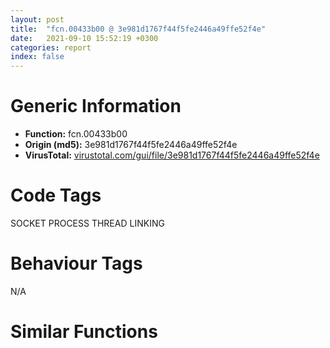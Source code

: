 ```yaml
---
layout: post
title:  "fcn.00433b00 @ 3e981d1767f44f5fe2446a49ffe52f4e"
date:   2021-09-10 15:52:19 +0300
categories: report
index: false
---
```


# Generic Information
- **Function:** fcn.00433b00
- **Origin (md5):** 3e981d1767f44f5fe2446a49ffe52f4e
- **VirusTotal:** [virustotal.com/gui/file/3e981d1767f44f5fe2446a49ffe52f4e][virustotal_ref]

# Code Tags
<span class="tag" id="SOCKET">SOCKET</span>
<span class="tag" id="PROCESS">PROCESS</span>
<span class="tag" id="THREAD">THREAD</span>
<span class="tag" id="LINKING">LINKING</span>


# Behaviour Tags
<span class="bhv-tag" id="na">N/A</span>

# Similar Functions
<script type="text/javascript" src="https://www.gstatic.com/charts/loader.js"></script>
<script type="text/javascript">

    google.charts.load('current', {'packages':['corechart']});
    google.charts.setOnLoadCallback(drawChart);

    function drawChart() {
    var data = new google.visualization.DataTable();
        data.addColumn('number', 'X');
        data.addColumn('number', 'Y');
        data.addColumn({type: 'string', role: 'tooltip', 'p': {'html': true}});
        data.addColumn({'type': 'string', 'role': 'style'});
        
        data.addRows([
    [0, 0, '<b><a href="/report/fcn.00433b00@3e981d1767f44f5fe2446a49ffe52f4e">fcn.00433b00</a><br>@3e981d1767f44f5fe2446a49ffe52f4e</b><br>push ebp<br>mov ebp, esp<br>sub esp, 8<br>push ebx<br>push esi<br>mov esi, ecx<br>push edi<br>mov dword[ebp-4], esi<br>mov ecx, dword[esi+0x1d4]<br>mov eax, dword[esi+0x228]<br>inc ecx<br>test eax, eax<br>mov dword[esi+0x1d4], ecx<br>je 0x433b7e<br>call dword[sym.imp.KERNEL32.dll_GetCurrentThreadId]<br>cmp eax, dword[esi+0x228]<br>je 0x433b7e<br>mov eax, dword[esi+0x3e4]<br>mov edi, dword[ebp+8]<br>test eax, eax<br>je 0x433b60<br>push eax<br>call dword[sym.imp.USER32.dll_IsWindow]<br>test eax, eax<br>je 0x433b60<br>mov eax, dword[esi+0x3e4]<br>push 0<br>push edi<br>push 0x83e7<br>push eax<br>call dword[sym.imp.USER32.dll_SendMessageA]<br>mov eax, dword[esi+0x42c]<br>test eax, eax<br>jne 0x433e91<br>push edi<br>call dword[sym.imp.KERNEL32.dll_ExitProcess]<br>mov ecx, esi<br>mov dword[esi+0x42c], 1<br>call fcn.004328a0<br>mov edx, dword[esi+0x104]<br>lea ecx, [esi+0x104]<br>call dword[edx+8]<br>mov eax, dword[esi+0x420]<br>xor ecx, ecx<br>shr eax, 2<br>test eax, eax<br>mov dword[ebp-8], eax<br>mov dword[ebp+8], ecx<br>jle 0x433bdf<br>mov edx, dword[esi+0x418]<br>mov edx, dword[edx+ecx*4]<br>test edx, edx<br>mov dword[0x4f9cd8], edx<br>je 0x433bd7<br>pushal <br>call dword[0x4f9cd8]<br>popal <br>mov esi, dword[ebp-4]<br>mov ecx, dword[ebp+8]<br>mov eax, dword[ebp-8]<br>inc ecx<br>cmp ecx, eax<br>mov dword[ebp+8], ecx<br>jl 0x433bb3<br>lea ecx, [esi+0x410]<br>call fcn.0041efb0<br>mov ebx, dword[esi+0x130]<br>xor edi, edi<br>shr ebx, 2<br>test ebx, ebx<br>jle 0x433c1c<br>mov eax, dword[esi+0x128]<br>mov eax, dword[eax+edi*4]<br>test eax, eax<br>je 0x433c17<br>mov ecx, dword[esi+0x13c]<br>push 0<br>mov edx, dword[ecx+edi*4]<br>push edx<br>push 6<br>call dword[eax+0x78]<br>inc edi<br>cmp edi, ebx<br>jl 0x433bf9<br>lea ecx, [esi+0x134]<br>call fcn.0041efb0<br>lea ecx, [esi+0x120]<br>call fcn.0041efb0<br>mov ebx, dword[esi+0x180]<br>shr ebx, 2<br>test ebx, ebx<br>jle 0x433c8a<br>xor edi, edi<br>test ebx, ebx<br>jle 0x433c5e<br>mov eax, dword[esi+0x178]<br>mov eax, dword[eax+edi*4]<br>test eax, eax<br>je 0x433c59<br>push eax<br>call dword[sym.imp.KERNEL32.dll_FreeLibrary]<br>inc edi<br>cmp edi, ebx<br>jl 0x433c45<br>lea ecx, [esi+0x170]<br>call fcn.0041efb0<br>lea ecx, [esi+0x184]<br>call fcn.0041efb0<br>lea ecx, [esi+0x148]<br>call fcn.0041efb0<br>lea ecx, [esi+0x15c]<br>call fcn.0041efb0<br>mov ebx, dword[esi+0x1b0]<br>shr ebx, 2<br>test ebx, ebx<br>jle 0x433ccc<br>xor edi, edi<br>test ebx, ebx<br>jle 0x433cb2<br>mov ecx, dword[esi+0x1a8]<br>mov edx, dword[ecx+edi*4]<br>push edx<br>call dword[sym.imp.KERNEL32.dll_FreeLibrary]<br>inc edi<br>cmp edi, ebx<br>jl 0x433c9d<br>lea ecx, [esi+0x1a0]<br>call fcn.0041efb0<br>push 0xffffffffffffffff<br>push 0<br>lea ecx, [esi+0x1b4]<br>call fcn.004b2b51<br>mov ecx, esi<br>call fcn.00432f30<br>lea ecx, [esi+0x1d0]<br>call fcn.004b3a97<br>mov eax, dword[esi+0x424]<br>xor ebx, ebx<br>cmp eax, ebx<br>mov dword[esi+0x19c], ebx<br>mov dword[esi+0x198], ebx<br>je 0x433d03<br>push eax<br>call dword[sym.imp.USER32.dll_DestroyIcon]<br>mov dword[esi+0x424], ebx<br>mov eax, dword[esi+0x428]<br>cmp eax, ebx<br>je 0x433d1a<br>push eax<br>call dword[sym.imp.USER32.dll_DestroyIcon]<br>mov dword[esi+0x428], ebx<br>mov eax, dword[esi+0x3e4]<br>cmp eax, ebx<br>je 0x433d4e<br>push eax<br>call dword[sym.imp.USER32.dll_IsWindow]<br>test eax, eax<br>je 0x433d4e<br>push ebx<br>call fcn.004b54af<br>test eax, eax<br>je 0x433d48<br>mov eax, dword[esi+0x3c8]<br>lea ecx, [esi+0x3c8]<br>call dword[eax+0x58]<br>mov dword[esi+0x3e4], ebx<br>mov ecx, esi<br>call fcn.004316a0<br>mov eax, dword[esi+0x3ac]<br>xor edi, edi<br>cmp eax, ebx<br>mov dword[ebp+8], eax<br>jle 0x433d7f<br>mov ecx, dword[esi+0x3a8]<br>mov ecx, dword[ecx+edi*4]<br>cmp ecx, ebx<br>je 0x433d7a<br>mov edx, dword[ecx]<br>push 1<br>call dword[edx]<br>mov eax, dword[ebp+8]<br>inc edi<br>cmp edi, eax<br>jl 0x433d64<br>push 0xffffffffffffffff<br>push ebx<br>lea ecx, [esi+0x3a4]<br>call fcn.004b2deb<br>push 1<br>mov ecx, esi<br>call fcn.00435dc0<br>cmp dword[esi+0x264], ebx<br>jne 0x433da2<br>xor ecx, ecx<br>jmp 0x433da8<br>mov ecx, dword[esi+0x25c]<br>mov eax, dword[esi+0x264]<br>shr eax, 2<br>cmp eax, ebx<br>jle 0x433e0b<br>mov dword[ebp+8], ecx<br>mov dword[ebp-4], eax<br>mov edi, dword[ecx]<br>cmp edi, ebx<br>je 0x433df9<br>mov eax, dword[edi+0xc]<br>mov dword[edi], ebx<br>cmp eax, ebx<br>mov dword[edi+4], ebx<br>mov dword[edi+8], ebx<br>mov dword[edi+0x14], ebx<br>je 0x433ddd<br>push eax<br>call dword[sym.imp.USER32.dll_DestroyIcon]<br>mov dword[edi+0xc], ebx<br>mov eax, dword[edi+0x10]<br>cmp eax, ebx<br>je 0x433df0<br>push eax<br>call fcn.004b3876<br>add esp, 4<br>mov dword[edi+0x10], ebx<br>push edi<br>call fcn.004b3876<br>add esp, 4<br>mov ecx, dword[ebp+8]<br>mov eax, dword[ebp-4]<br>add ecx, 4<br>dec eax<br>mov dword[ebp+8], ecx<br>mov dword[ebp-4], eax<br>jne 0x433dbb<br>lea ecx, [esi+0x254]<br>call fcn.0041efb0<br>cmp dword[esi+0x3a0], 1<br>jne 0x433e2b<br>call dword[sym.imp.WS2_32.dll_WSACleanup]<br>mov dword[esi+0x3a0], ebx<br>mov ebx, dword[esi+0xf8]<br>xor edi, edi<br>test ebx, ebx<br>jle 0x433e59<br>mov eax, dword[esi+0xf4]<br>mov edx, dword[esi+0xe0]<br>push 0<br>mov ecx, dword[eax+edi*4]<br>mov eax, dword[edx+edi*4]<br>push ecx<br>push eax<br>mov ecx, esi<br>call fcn.004336f0<br>inc edi<br>cmp edi, ebx<br>jl 0x433e37<br>push 0xffffffffffffffff<br>push 0<br>lea ecx, [esi+0xdc]<br>call fcn.004b2b51<br>push 0xffffffffffffffff<br>push 0<br>lea ecx, [esi+0xf0]<br>call fcn.004b2b51<br>mov eax, dword[esi+0x404]<br>test eax, eax<br>je 0x433e91<br>call dword[sym.imp.ole32.dll_OleUninitialize]<br>mov dword[esi+0x404], 0<br>pop edi<br>pop esi<br>pop ebx<br>mov esp, ebp<br>pop ebp<br>ret 4<br><eoc> ', 'point { fill-color: #e0440e; }'],

        ]);

    var options = {
        title: 'Similarity Plot',
        legend: 'none',
        colors: ['#dedbd9', '#e6693e', '#ec8f6e', '#f3b49f', '#f6c7b6'],
        tooltip: {isHtml: true, trigger: 'both'},
        explorer: {
        actions: ["dragToZoom", "rightClickToReset"],
        },
        chartArea: {
        width: '80%',
        height: '80%'
        },
        width: '100%',
        height: '100%'
    };

    var chart = new google.visualization.ScatterChart(document.getElementById('chart_div'));

    chart.draw(data, options);
    }
    
</script>


<div id="chart_div" style="width: 100%px; height: 100%;"></div>

# Disassembled Code
{% highlight nasm %}

push ebp
mov ebp, esp
sub esp, 8
push ebx
push esi
mov esi, ecx
push edi
mov dword[ebp-4], esi
mov ecx, dword[esi+0x1d4]
mov eax, dword[esi+0x228]
inc ecx
test eax, eax
mov dword[esi+0x1d4], ecx
je 0x433b7e
call dword[sym.imp.KERNEL32.dll_GetCurrentThreadId]
cmp eax, dword[esi+0x228]
je 0x433b7e
mov eax, dword[esi+0x3e4]
mov edi, dword[ebp+8]
test eax, eax
je 0x433b60
push eax
call dword[sym.imp.USER32.dll_IsWindow]
test eax, eax
je 0x433b60
mov eax, dword[esi+0x3e4]
push 0
push edi
push 0x83e7
push eax
call dword[sym.imp.USER32.dll_SendMessageA]
mov eax, dword[esi+0x42c]
test eax, eax
jne 0x433e91
push edi
call dword[sym.imp.KERNEL32.dll_ExitProcess]
mov ecx, esi
mov dword[esi+0x42c], 1
call fcn.004328a0
mov edx, dword[esi+0x104]
lea ecx, [esi+0x104]
call dword[edx+8]
mov eax, dword[esi+0x420]
xor ecx, ecx
shr eax, 2
test eax, eax
mov dword[ebp-8], eax
mov dword[ebp+8], ecx
jle 0x433bdf
mov edx, dword[esi+0x418]
mov edx, dword[edx+ecx*4]
test edx, edx
mov dword[0x4f9cd8], edx
je 0x433bd7
pushal
call dword[0x4f9cd8]
popal
mov esi, dword[ebp-4]
mov ecx, dword[ebp+8]
mov eax, dword[ebp-8]
inc ecx
cmp ecx, eax
mov dword[ebp+8], ecx
jl 0x433bb3
lea ecx, [esi+0x410]
call fcn.0041efb0
mov ebx, dword[esi+0x130]
xor edi, edi
shr ebx, 2
test ebx, ebx
jle 0x433c1c
mov eax, dword[esi+0x128]
mov eax, dword[eax+edi*4]
test eax, eax
je 0x433c17
mov ecx, dword[esi+0x13c]
push 0
mov edx, dword[ecx+edi*4]
push edx
push 6
call dword[eax+0x78]
inc edi
cmp edi, ebx
jl 0x433bf9
lea ecx, [esi+0x134]
call fcn.0041efb0
lea ecx, [esi+0x120]
call fcn.0041efb0
mov ebx, dword[esi+0x180]
shr ebx, 2
test ebx, ebx
jle 0x433c8a
xor edi, edi
test ebx, ebx
jle 0x433c5e
mov eax, dword[esi+0x178]
mov eax, dword[eax+edi*4]
test eax, eax
je 0x433c59
push eax
call dword[sym.imp.KERNEL32.dll_FreeLibrary]
inc edi
cmp edi, ebx
jl 0x433c45
lea ecx, [esi+0x170]
call fcn.0041efb0
lea ecx, [esi+0x184]
call fcn.0041efb0
lea ecx, [esi+0x148]
call fcn.0041efb0
lea ecx, [esi+0x15c]
call fcn.0041efb0
mov ebx, dword[esi+0x1b0]
shr ebx, 2
test ebx, ebx
jle 0x433ccc
xor edi, edi
test ebx, ebx
jle 0x433cb2
mov ecx, dword[esi+0x1a8]
mov edx, dword[ecx+edi*4]
push edx
call dword[sym.imp.KERNEL32.dll_FreeLibrary]
inc edi
cmp edi, ebx
jl 0x433c9d
lea ecx, [esi+0x1a0]
call fcn.0041efb0
push 0xffffffffffffffff
push 0
lea ecx, [esi+0x1b4]
call fcn.004b2b51
mov ecx, esi
call fcn.00432f30
lea ecx, [esi+0x1d0]
call fcn.004b3a97
mov eax, dword[esi+0x424]
xor ebx, ebx
cmp eax, ebx
mov dword[esi+0x19c], ebx
mov dword[esi+0x198], ebx
je 0x433d03
push eax
call dword[sym.imp.USER32.dll_DestroyIcon]
mov dword[esi+0x424], ebx
mov eax, dword[esi+0x428]
cmp eax, ebx
je 0x433d1a
push eax
call dword[sym.imp.USER32.dll_DestroyIcon]
mov dword[esi+0x428], ebx
mov eax, dword[esi+0x3e4]
cmp eax, ebx
je 0x433d4e
push eax
call dword[sym.imp.USER32.dll_IsWindow]
test eax, eax
je 0x433d4e
push ebx
call fcn.004b54af
test eax, eax
je 0x433d48
mov eax, dword[esi+0x3c8]
lea ecx, [esi+0x3c8]
call dword[eax+0x58]
mov dword[esi+0x3e4], ebx
mov ecx, esi
call fcn.004316a0
mov eax, dword[esi+0x3ac]
xor edi, edi
cmp eax, ebx
mov dword[ebp+8], eax
jle 0x433d7f
mov ecx, dword[esi+0x3a8]
mov ecx, dword[ecx+edi*4]
cmp ecx, ebx
je 0x433d7a
mov edx, dword[ecx]
push 1
call dword[edx]
mov eax, dword[ebp+8]
inc edi
cmp edi, eax
jl 0x433d64
push 0xffffffffffffffff
push ebx
lea ecx, [esi+0x3a4]
call fcn.004b2deb
push 1
mov ecx, esi
call fcn.00435dc0
cmp dword[esi+0x264], ebx
jne 0x433da2
xor ecx, ecx
jmp 0x433da8
mov ecx, dword[esi+0x25c]
mov eax, dword[esi+0x264]
shr eax, 2
cmp eax, ebx
jle 0x433e0b
mov dword[ebp+8], ecx
mov dword[ebp-4], eax
mov edi, dword[ecx]
cmp edi, ebx
je 0x433df9
mov eax, dword[edi+0xc]
mov dword[edi], ebx
cmp eax, ebx
mov dword[edi+4], ebx
mov dword[edi+8], ebx
mov dword[edi+0x14], ebx
je 0x433ddd
push eax
call dword[sym.imp.USER32.dll_DestroyIcon]
mov dword[edi+0xc], ebx
mov eax, dword[edi+0x10]
cmp eax, ebx
je 0x433df0
push eax
call fcn.004b3876
add esp, 4
mov dword[edi+0x10], ebx
push edi
call fcn.004b3876
add esp, 4
mov ecx, dword[ebp+8]
mov eax, dword[ebp-4]
add ecx, 4
dec eax
mov dword[ebp+8], ecx
mov dword[ebp-4], eax
jne 0x433dbb
lea ecx, [esi+0x254]
call fcn.0041efb0
cmp dword[esi+0x3a0], 1
jne 0x433e2b
call dword[sym.imp.WS2_32.dll_WSACleanup]
mov dword[esi+0x3a0], ebx
mov ebx, dword[esi+0xf8]
xor edi, edi
test ebx, ebx
jle 0x433e59
mov eax, dword[esi+0xf4]
mov edx, dword[esi+0xe0]
push 0
mov ecx, dword[eax+edi*4]
mov eax, dword[edx+edi*4]
push ecx
push eax
mov ecx, esi
call fcn.004336f0
inc edi
cmp edi, ebx
jl 0x433e37
push 0xffffffffffffffff
push 0
lea ecx, [esi+0xdc]
call fcn.004b2b51
push 0xffffffffffffffff
push 0
lea ecx, [esi+0xf0]
call fcn.004b2b51
mov eax, dword[esi+0x404]
test eax, eax
je 0x433e91
call dword[sym.imp.ole32.dll_OleUninitialize]
mov dword[esi+0x404], 0
pop edi
pop esi
pop ebx
mov esp, ebp
pop ebp
ret 4

{% endhighlight %}

[virustotal_ref]: https://www.virustotal.com/gui/file/3e981d1767f44f5fe2446a49ffe52f4e